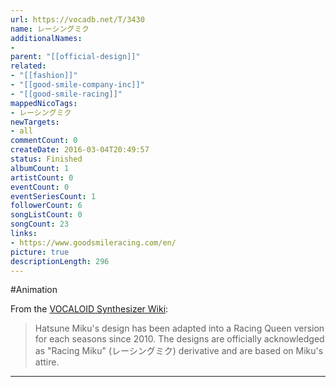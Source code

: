 ```yaml
---
url: https://vocadb.net/T/3430
name: レーシングミク
additionalNames: 
- 
parent: "[[official-design]]"
related:
- "[[fashion]]"
- "[[good-smile-company-inc]]"
- "[[good-smile-racing]]"
mappedNicoTags:
- レーシングミク
newTargets:
- all
commentCount: 0
createDate: 2016-03-04T20:49:57
status: Finished
albumCount: 1
artistCount: 0
eventCount: 0
eventSeriesCount: 1
followerCount: 6
songListCount: 0
songCount: 23
links: 
- https://www.goodsmileracing.com/en/
picture: true
descriptionLength: 296
---
```


#Animation

From the [VOCALOID Synthesizer Wiki](https://vocaloid.fandom.com/wiki/Good_Smile_Racing):
>Hatsune Miku's design has been adapted into a Racing Queen version for each seasons since 2010. The designs are officially acknowledged as "Racing Miku" (レーシングミク) derivative and are based on Miku's attire.

---

